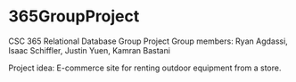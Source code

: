 # 365GroupProject
CSC 365 Relational Database Group Project
Group members: Ryan Agdassi, Isaac Schiffler, Justin Yuen, Kamran Bastani

Project idea: E-commerce site for renting outdoor equipment from a store.
